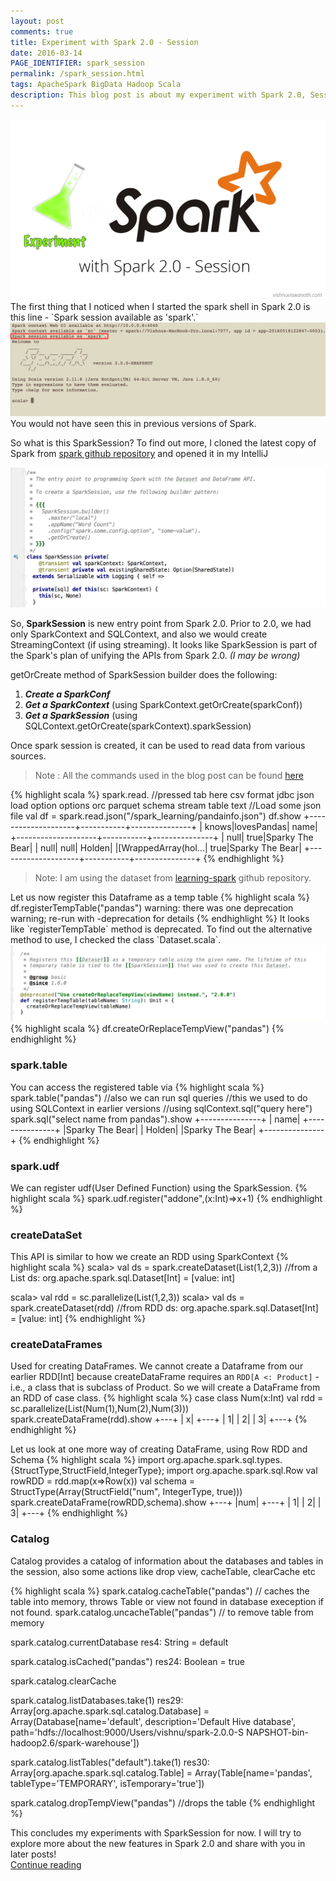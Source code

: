 ```yaml
---
layout: post
comments: true
title: Experiment with Spark 2.0 - Session
date: 2016-03-14
PAGE_IDENTIFIER: spark_session
permalink: /spark_session.html
tags: ApacheSpark BigData Hadoop Scala
description: This blog post is about my experiment with Spark 2.0, Sessions
---
```

<div class="col three">
	<img class="col three" src="/img/spark_session/blog_header.png">
</div>
The first thing that I noticed when I started the spark shell in Spark 2.0 is this line - `Spark session available as 'spark'.`
<div class="col three">
  <img class="col three" src="/img/spark_session/spark_session.png">
</div>
You would not have seen this in previous versions of Spark.

So what is this SparkSession? To find out more, I cloned the latest copy of Spark from [spark github repository](https://github.com/apache/spark) and opened it in my IntelliJ
<div class="col three">
  <img class="col three" src="/img/spark_session/spark_class.png">
</div>

So, **SparkSession** is new entry point from Spark 2.0. Prior to 2.0, we had only SparkContext and SQLContext, and also we would create StreamingContext (if using streaming). 
It looks like SparkSession is part of the Spark's plan of unifying the APIs from Spark 2.0. *(I may be wrong)*

getOrCreate method of SparkSession builder does the following:

1. ***Create a SparkConf***
2. ***Get a SparkContext*** (using SparkContext.getOrCreate(sparkConf))
3. ***Get a SparkSession*** (using SQLContext.getOrCreate(sparkContext).sparkSession) 

Once spark session is created, it can be used to read data from various sources.

<blockquote>Note : All the commands used in the blog post can be found <a href="https://github.com/soniclavier/hadoop_datascience/blob/master/spark/src/main/scala/com/vishnu/spark/blog/supportfiles/spark_session_blog_commands">here</a></blockquote>
{% highlight scala %}
spark.read.     //pressed tab here
csv   format   jdbc   json   load   option   options   orc   parquet   schema   stream   table   text
//Load some json file
val df = spark.read.json("/spark_learning/pandainfo.json")
df.show
+--------------------+-----------+---------------+
|               knows|lovesPandas|           name|
+--------------------+-----------+---------------+
|                null|       true|Sparky The Bear|
|                null|       null|         Holden|
|[WrappedArray(hol...|       true|Sparky The Bear|
+--------------------+-----------+---------------+
{% endhighlight %}
<blockquote>Note: I am using the dataset from <a href="https://github.com/databricks/learning-spark/tree/master/files">learning-spark</a> github repository.</blockquote>
Let us now register this Dataframe as a temp table
{% highlight scala %}
df.registerTempTable("pandas")
warning: there was one deprecation warning; re-run with -deprecation for details 
{% endhighlight %}
It looks like `registerTempTable` method is deprecated. To find out the alternative method to use, I checked the class `Dataset.scala`.
<div class="col three">
  <img class="col three" src="/img/spark_session/temp_table_depricated.png">
</div>
{% highlight scala %}
df.createOrReplaceTempView("pandas")
{% endhighlight %}

### **spark.table**
You can access the registered table via 
{% highlight scala %}
spark.table("pandas")
//also we can run sql queries
//this we used to do using SQLContext in earlier versions
//using sqlContext.sql("query here")
spark.sql("select name from pandas").show 
+---------------+
|           name|
+---------------+
|Sparky The Bear|
|         Holden|
|Sparky The Bear|
+---------------+
{% endhighlight %}

### **spark.udf**
We can register udf(User Defined Function) using the SparkSession.
{% highlight scala %}
spark.udf.register("addone",(x:Int)=>x+1)
{% endhighlight %}

### **createDataSet**
This API is similar to how we create an RDD using SparkContext
{% highlight scala %}
scala> val ds = spark.createDataset(List(1,2,3))   //from a List
ds: org.apache.spark.sql.Dataset[Int] = [value: int]

scala> val rdd = sc.parallelize(List(1,2,3))
scala> val ds = spark.createDataset(rdd) //from RDD
ds: org.apache.spark.sql.Dataset[Int] = [value: int]
{% endhighlight %}

### **createDataFrames**
Used for creating DataFrames. We cannot create a Dataframe from our earlier RDD[Int] because createDataFrame requires an `RDD[A <: Product]` - i.e., a class that is subclass of Product. So we will create a DataFrame from an RDD of case class.
{% highlight scala %}
case class Num(x:Int)
val rdd = sc.parallelize(List(Num(1),Num(2),Num(3)))
spark.createDataFrame(rdd).show
+---+
|  x|
+---+
|  1|
|  2|
|  3|
+---+
{% endhighlight %}

Let us look at one more way of creating DataFrame, using Row RDD and Schema
{% highlight scala %}
import org.apache.spark.sql.types.{StructType,StructField,IntegerType};
import org.apache.spark.sql.Row
val rowRDD = rdd.map(x=>Row(x))
val schema = StructType(Array(StructField("num", IntegerType, true)))
spark.createDataFrame(rowRDD,schema).show
+---+
|num|
+---+
|  1|
|  2|
|  3|
+---+
{% endhighlight %}

### **Catalog**
Catalog provides a catalog of information about the databases and tables in the session, also some actions like drop view, cacheTable, clearCache etc

{% highlight scala %}
spark.catalog.cacheTable("pandas") // caches the table into memory, throws Table or view  not found in database exeception if not found.
spark.catalog.uncacheTable("pandas")  // to remove table from memory

spark.catalog.currentDatabase
res4: String = default

spark.catalog.isCached("pandas")
res24: Boolean = true

spark.catalog.clearCache 

spark.catalog.listDatabases.take(1)
res29: Array[org.apache.spark.sql.catalog.Database] = Array(Database[name='default', description='Default Hive database', path='hdfs://localhost:9000/Users/vishnu/spark-2.0.0-S
NAPSHOT-bin-hadoop2.6/spark-warehouse'])

spark.catalog.listTables("default").take(1)
res30: Array[org.apache.spark.sql.catalog.Table] = Array(Table[name='pandas', tableType='TEMPORARY', isTemporary='true'])

spark.catalog.dropTempView("pandas") //drops the table
{% endhighlight %}

This concludes my experiments with SparkSession for now. I will try to explore more about the new features in Spark 2.0 and share with you in later posts!
<br/><a href="search.html?query=spark">Continue reading</a>